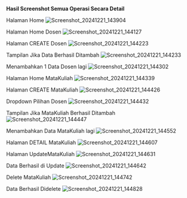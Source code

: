 **Hasil Screenshot Semua Operasi Secara Detail**

Halaman Home
![Screenshot_20241221_143904](https://github.com/user-attachments/assets/7d3d9084-8bfc-4611-83bf-9729b2631fde)

Halaman Home Dosen
 ![Screenshot_20241221_144127](https://github.com/user-attachments/assets/39739d54-197e-4f06-a4bc-3351fb6d6ebf)

Halaman CREATE Dosen
![Screenshot_20241221_144223](https://github.com/user-attachments/assets/222d5393-eca7-4acc-9752-b4d98f2f82ba)

Tampilan Jika Data Berhasil Ditambah
![Screenshot_20241221_144233](https://github.com/user-attachments/assets/9133bede-1ca3-4b97-80fb-7a604efefe29)

Menambahkan 1 Data Dosen lagi
![Screenshot_20241221_144302](https://github.com/user-attachments/assets/a48ed038-4ded-4a53-984c-a3926b6ff69a)

Halaman Home MataKuliah
![Screenshot_20241221_144339](https://github.com/user-attachments/assets/27370a78-3c98-4449-9453-bafc4f9ef2fc)

Halaman CREATE MataKuliah
![Screenshot_20241221_144426](https://github.com/user-attachments/assets/5b4d9878-a3bd-48da-9298-83e287c272d4)

Dropdown Pilihan Dosen
![Screenshot_20241221_144432](https://github.com/user-attachments/assets/c9503a16-56ec-42a0-a696-671d557fd4c7)

Tampilan Jika MataKuliah Berhasil Ditambah
![Screenshot_20241221_144447](https://github.com/user-attachments/assets/2f0119b4-cb82-44f7-a1ef-c574c83762dd)

Menambahkan Data MataKuliah lagi
![Screenshot_20241221_144552](https://github.com/user-attachments/assets/23a5fffd-4311-4420-8be1-d0d8a2bc60f9)

Halaman DETAIL MataKuliah
![Screenshot_20241221_144607](https://github.com/user-attachments/assets/30f08a96-914b-4e47-8edb-05a35652437b)

Halaman UpdateMataKuliah
![Screenshot_20241221_144631](https://github.com/user-attachments/assets/6ca01200-b927-4135-9c99-4e1f159d4e23)

Data Berhasil di Update
![Screenshot_20241221_144642](https://github.com/user-attachments/assets/ca0b28fe-d0c5-43c5-890b-dc0233492068)

Delete MataKuliah
![Screenshot_20241221_144742](https://github.com/user-attachments/assets/1ffe5814-fea5-4909-b622-710174a30d6b)

Data Berhasil Didelete
![Screenshot_20241221_144828](https://github.com/user-attachments/assets/c06a19a9-6f6d-4f82-8a18-9f79d5a33962)


